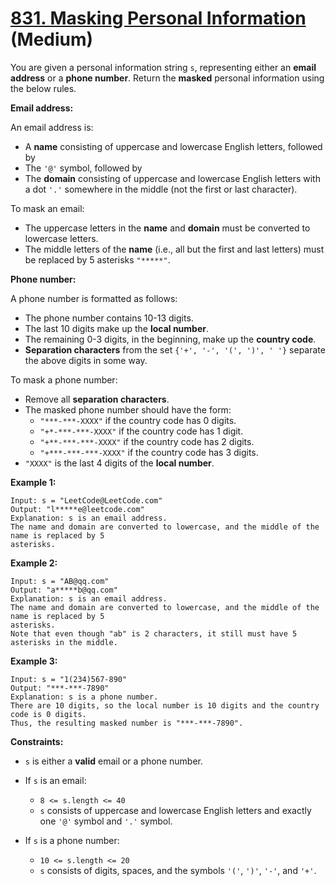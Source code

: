 # [831. Masking Personal Information][link] (Medium)

[link]: https://leetcode.com/problems/masking-personal-information/

You are given a personal information string `s`, representing either an **email address** or a
**phone number**. Return the **masked** personal information using the below rules.

**Email address:**

An email address is:

- A **name** consisting of uppercase and lowercase English letters, followed by
- The `'@'` symbol, followed by
- The **domain** consisting of uppercase and lowercase English letters with a dot `'.'` somewhere in
the middle (not the first or last character).

To mask an email:

- The uppercase letters in the **name** and **domain** must be converted to lowercase letters.
- The middle letters of the **name** (i.e., all but the first and last letters) must be replaced by 5
asterisks `"*****"`.

**Phone number:**

A phone number is formatted as follows:

- The phone number contains 10-13 digits.
- The last 10 digits make up the **local number**.
- The remaining 0-3 digits, in the beginning, make up the **country code**.
- **Separation characters** from the set `{'+', '-', '(', ')', ' '}` separate the above digits in some
way.

To mask a phone number:

- Remove all **separation characters**.
- The masked phone number should have the form:
  - `"***-***-XXXX"` if the country code has 0 digits.
  - `"+*-***-***-XXXX"` if the country code has 1 digit.
  - `"+**-***-***-XXXX"` if the country code has 2 digits.
  - `"+***-***-***-XXXX"` if the country code has 3 digits.
- `"XXXX"` is the last 4 digits of the **local number**.

**Example 1:**

```
Input: s = "LeetCode@LeetCode.com"
Output: "l*****e@leetcode.com"
Explanation: s is an email address.
The name and domain are converted to lowercase, and the middle of the name is replaced by 5
asterisks.
```

**Example 2:**

```
Input: s = "AB@qq.com"
Output: "a*****b@qq.com"
Explanation: s is an email address.
The name and domain are converted to lowercase, and the middle of the name is replaced by 5
asterisks.
Note that even though "ab" is 2 characters, it still must have 5 asterisks in the middle.
```

**Example 3:**

```
Input: s = "1(234)567-890"
Output: "***-***-7890"
Explanation: s is a phone number.
There are 10 digits, so the local number is 10 digits and the country code is 0 digits.
Thus, the resulting masked number is "***-***-7890".
```

**Constraints:**

- `s` is either a **valid** email or a phone number.
- If `s` is an email:

  - `8 <= s.length <= 40`
  - `s` consists of uppercase and lowercase English letters and exactly one `'@'` symbol and `'.'`
symbol.
- If `s` is a phone number:

  - `10 <= s.length <= 20`
  - `s` consists of digits, spaces, and the symbols `'('`, `')'`, `'-'`, and `'+'`.
